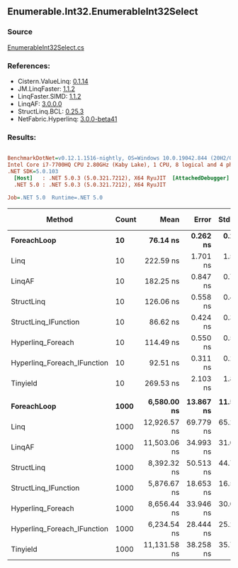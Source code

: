 ﻿## Enumerable.Int32.EnumerableInt32Select

### Source
[EnumerableInt32Select.cs](../LinqBenchmarks/Enumerable/Int32/EnumerableInt32Select.cs)

### References:
- Cistern.ValueLinq: [0.1.14](https://www.nuget.org/packages/Cistern.ValueLinq/0.1.14)
- JM.LinqFaster: [1.1.2](https://www.nuget.org/packages/JM.LinqFaster/1.1.2)
- LinqFaster.SIMD: [1.1.2](https://www.nuget.org/packages/LinqFaster.SIMD/1.0.3)
- LinqAF: [3.0.0.0](https://www.nuget.org/packages/LinqAF/3.0.0.0)
- StructLinq.BCL: [0.25.3](https://www.nuget.org/packages/StructLinq.BCL/0.25.3)
- NetFabric.Hyperlinq: [3.0.0-beta41](https://www.nuget.org/packages/NetFabric.Hyperlinq/3.0.0-beta41)

### Results:
``` ini

BenchmarkDotNet=v0.12.1.1516-nightly, OS=Windows 10.0.19042.844 (20H2/October2020Update)
Intel Core i7-7700HQ CPU 2.80GHz (Kaby Lake), 1 CPU, 8 logical and 4 physical cores
.NET SDK=5.0.103
  [Host]   : .NET 5.0.3 (5.0.321.7212), X64 RyuJIT  [AttachedDebugger]
  .NET 5.0 : .NET 5.0.3 (5.0.321.7212), X64 RyuJIT

Job=.NET 5.0  Runtime=.NET 5.0  

```
|                      Method | Count |         Mean |     Error |    StdDev | Ratio | RatioSD |  Gen 0 | Gen 1 | Gen 2 | Allocated |
|---------------------------- |------ |-------------:|----------:|----------:|------:|--------:|-------:|------:|------:|----------:|
|                 **ForeachLoop** |    **10** |     **76.14 ns** |  **0.262 ns** |  **0.245 ns** |  **1.00** |    **0.00** | **0.0126** |     **-** |     **-** |      **40 B** |
|                        Linq |    10 |    222.59 ns |  1.701 ns |  1.591 ns |  2.92 |    0.02 | 0.0305 |     - |     - |      96 B |
|                      LinqAF |    10 |    182.25 ns |  0.847 ns |  0.792 ns |  2.39 |    0.01 | 0.0126 |     - |     - |      40 B |
|                  StructLinq |    10 |    126.06 ns |  0.558 ns |  0.495 ns |  1.66 |    0.01 | 0.0203 |     - |     - |      64 B |
|        StructLinq_IFunction |    10 |     86.62 ns |  0.424 ns |  0.397 ns |  1.14 |    0.00 | 0.0126 |     - |     - |      40 B |
|           Hyperlinq_Foreach |    10 |    114.49 ns |  0.550 ns |  0.514 ns |  1.50 |    0.01 | 0.0126 |     - |     - |      40 B |
| Hyperlinq_Foreach_IFunction |    10 |     92.51 ns |  0.311 ns |  0.275 ns |  1.21 |    0.01 | 0.0126 |     - |     - |      40 B |
|                    Tinyield |    10 |    269.53 ns |  2.103 ns |  1.864 ns |  3.54 |    0.02 | 0.1912 |     - |     - |     600 B |
|                             |       |              |           |           |       |         |        |       |       |           |
|                 **ForeachLoop** |  **1000** |  **6,580.00 ns** | **13.867 ns** | **11.580 ns** |  **1.00** |    **0.00** | **0.0076** |     **-** |     **-** |      **40 B** |
|                        Linq |  1000 | 12,926.57 ns | 69.779 ns | 65.272 ns |  1.96 |    0.01 | 0.0305 |     - |     - |      96 B |
|                      LinqAF |  1000 | 11,503.06 ns | 34.993 ns | 31.021 ns |  1.75 |    0.01 |      - |     - |     - |      40 B |
|                  StructLinq |  1000 |  8,392.32 ns | 50.513 ns | 44.778 ns |  1.28 |    0.01 | 0.0153 |     - |     - |      64 B |
|        StructLinq_IFunction |  1000 |  5,876.67 ns | 18.653 ns | 16.535 ns |  0.89 |    0.00 | 0.0076 |     - |     - |      40 B |
|           Hyperlinq_Foreach |  1000 |  8,656.44 ns | 33.946 ns | 30.093 ns |  1.32 |    0.00 |      - |     - |     - |      40 B |
| Hyperlinq_Foreach_IFunction |  1000 |  6,234.54 ns | 28.444 ns | 25.215 ns |  0.95 |    0.00 | 0.0076 |     - |     - |      40 B |
|                    Tinyield |  1000 | 11,131.58 ns | 38.258 ns | 35.787 ns |  1.69 |    0.01 | 0.1831 |     - |     - |     600 B |
